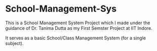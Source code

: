 # School-Management-Sys
This is a School Management System Project which I made under the guidance of Dr. Tanima Dutta as my First Semster Project at IIT Indore.

It serves as a basic School/Class Management System (for a single subject).
